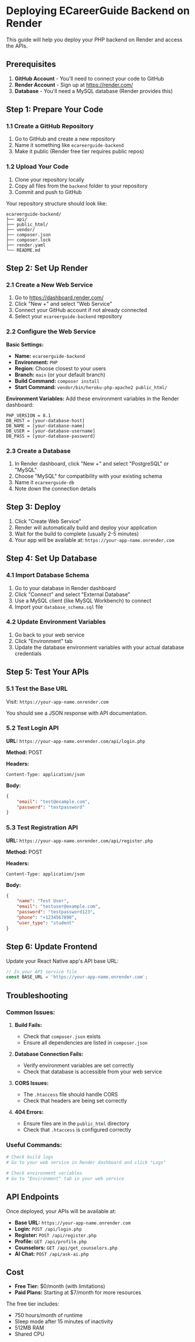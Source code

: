 # Deploying ECareerGuide Backend on Render

This guide will help you deploy your PHP backend on Render and access the APIs.

## Prerequisites

1. **GitHub Account** - You'll need to connect your code to GitHub
2. **Render Account** - Sign up at https://render.com/
3. **Database** - You'll need a MySQL database (Render provides this)

## Step 1: Prepare Your Code

### 1.1 Create a GitHub Repository

1. Go to GitHub and create a new repository
2. Name it something like `ecareerguide-backend`
3. Make it public (Render free tier requires public repos)

### 1.2 Upload Your Code

1. Clone your repository locally
2. Copy all files from the `backend` folder to your repository
3. Commit and push to GitHub

Your repository structure should look like:
```
ecareerguide-backend/
├── api/
├── public_html/
├── vendor/
├── composer.json
├── composer.lock
├── render.yaml
└── README.md
```

## Step 2: Set Up Render

### 2.1 Create a New Web Service

1. Go to https://dashboard.render.com/
2. Click "New +" and select "Web Service"
3. Connect your GitHub account if not already connected
4. Select your `ecareerguide-backend` repository

### 2.2 Configure the Web Service

**Basic Settings:**
- **Name:** `ecareerguide-backend`
- **Environment:** `PHP`
- **Region:** Choose closest to your users
- **Branch:** `main` (or your default branch)
- **Build Command:** `composer install`
- **Start Command:** `vendor/bin/heroku-php-apache2 public_html/`

**Environment Variables:**
Add these environment variables in the Render dashboard:

```
PHP_VERSION = 8.1
DB_HOST = [your-database-host]
DB_NAME = [your-database-name]
DB_USER = [your-database-username]
DB_PASS = [your-database-password]
```

### 2.3 Create a Database

1. In Render dashboard, click "New +" and select "PostgreSQL" or "MySQL"
2. Choose "MySQL" for compatibility with your existing schema
3. Name it `ecareerguide-db`
4. Note down the connection details

## Step 3: Deploy

1. Click "Create Web Service"
2. Render will automatically build and deploy your application
3. Wait for the build to complete (usually 2-5 minutes)
4. Your app will be available at: `https://your-app-name.onrender.com`

## Step 4: Set Up Database

### 4.1 Import Database Schema

1. Go to your database in Render dashboard
2. Click "Connect" and select "External Database"
3. Use a MySQL client (like MySQL Workbench) to connect
4. Import your `database_schema.sql` file

### 4.2 Update Environment Variables

1. Go back to your web service
2. Click "Environment" tab
3. Update the database environment variables with your actual database credentials

## Step 5: Test Your APIs

### 5.1 Test the Base URL

Visit: `https://your-app-name.onrender.com`

You should see a JSON response with API documentation.

### 5.2 Test Login API

**URL:** `https://your-app-name.onrender.com/api/login.php`

**Method:** POST

**Headers:**
```
Content-Type: application/json
```

**Body:**
```json
{
    "email": "test@example.com",
    "password": "testpassword"
}
```

### 5.3 Test Registration API

**URL:** `https://your-app-name.onrender.com/api/register.php`

**Method:** POST

**Headers:**
```
Content-Type: application/json
```

**Body:**
```json
{
    "name": "Test User",
    "email": "testuser@example.com",
    "password": "testpassword123",
    "phone": "+1234567890",
    "user_type": "student"
}
```

## Step 6: Update Frontend

Update your React Native app's API base URL:

```javascript
// In your API service file
const BASE_URL = 'https://your-app-name.onrender.com';
```

## Troubleshooting

### Common Issues:

1. **Build Fails:**
   - Check that `composer.json` exists
   - Ensure all dependencies are listed in `composer.json`

2. **Database Connection Fails:**
   - Verify environment variables are set correctly
   - Check that database is accessible from your web service

3. **CORS Issues:**
   - The `.htaccess` file should handle CORS
   - Check that headers are being set correctly

4. **404 Errors:**
   - Ensure files are in the `public_html` directory
   - Check that `.htaccess` is configured correctly

### Useful Commands:

```bash
# Check build logs
# Go to your web service in Render dashboard and click "Logs"

# Check environment variables
# Go to "Environment" tab in your web service
```

## API Endpoints

Once deployed, your APIs will be available at:

- **Base URL:** `https://your-app-name.onrender.com`
- **Login:** `POST /api/login.php`
- **Register:** `POST /api/register.php`
- **Profile:** `GET /api/profile.php`
- **Counselors:** `GET /api/get_counselors.php`
- **AI Chat:** `POST /api/ask-ai.php`

## Cost

- **Free Tier:** $0/month (with limitations)
- **Paid Plans:** Starting at $7/month for more resources

The free tier includes:
- 750 hours/month of runtime
- Sleep mode after 15 minutes of inactivity
- 512MB RAM
- Shared CPU 